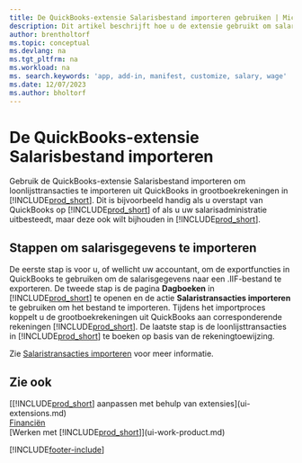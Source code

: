 ```yaml
---
title: De QuickBooks-extensie Salarisbestand importeren gebruiken | Microsoft Docs
description: Dit artikel beschrijft hoe u de extensie gebruikt om salaris- en loontransacties te importeren uit de salarisservice van QuickBooks.
author: brentholtorf
ms.topic: conceptual
ms.devlang: na
ms.tgt_pltfrm: na
ms.workload: na
ms. search.keywords: 'app, add-in, manifest, customize, salary, wage'
ms.date: 12/07/2023
ms.author: bholtorf
---
```

# <a name="the-quickbooks-payroll-file-import-extension"></a>De QuickBooks-extensie Salarisbestand importeren
Gebruik de QuickBooks-extensie Salarisbestand importeren om loonlijsttransacties te importeren uit QuickBooks in grootboekrekeningen in [!INCLUDE[prod_short](includes/prod_short.md)]. Dit is bijvoorbeeld handig als u overstapt van QuickBooks op [!INCLUDE[prod_short](includes/prod_short.md)] of als u uw salarisadministratie uitbesteedt, maar deze ook wilt bijhouden in [!INCLUDE[prod_short](includes/prod_short.md)].

## <a name="steps-to-import-payroll-data"></a>Stappen om salarisgegevens te importeren
De eerste stap is voor u, of wellicht uw accountant, om de exportfuncties in QuickBooks te gebruiken om de salarisgegevens naar een .IIF-bestand te exporteren. De tweede stap is de pagina **Dagboeken** in [!INCLUDE[prod_short](includes/prod_short.md)] te openen en de actie **Salaristransacties importeren** te gebruiken om het bestand te importeren. Tijdens het importproces koppelt u de grootboekrekeningen uit QuickBooks aan corresponderende rekeningen [!INCLUDE[prod_short](includes/prod_short.md)]. De laatste stap is de loonlijsttransacties in [!INCLUDE[prod_short](includes/prod_short.md)] te boeken op basis van de rekeningtoewijzing. 

Zie [Salaristransacties importeren](finance-how-import-payroll-transactions.md) voor meer informatie.

## <a name="see-also"></a>Zie ook
[[!INCLUDE[prod_short](includes/prod_short.md)] aanpassen met behulp van extensies](ui-extensions.md)    
[Financiën](finance.md)    
[Werken met [!INCLUDE[prod_short](includes/prod_short.md)]](ui-work-product.md)


[!INCLUDE[footer-include](includes/footer-banner.md)]
